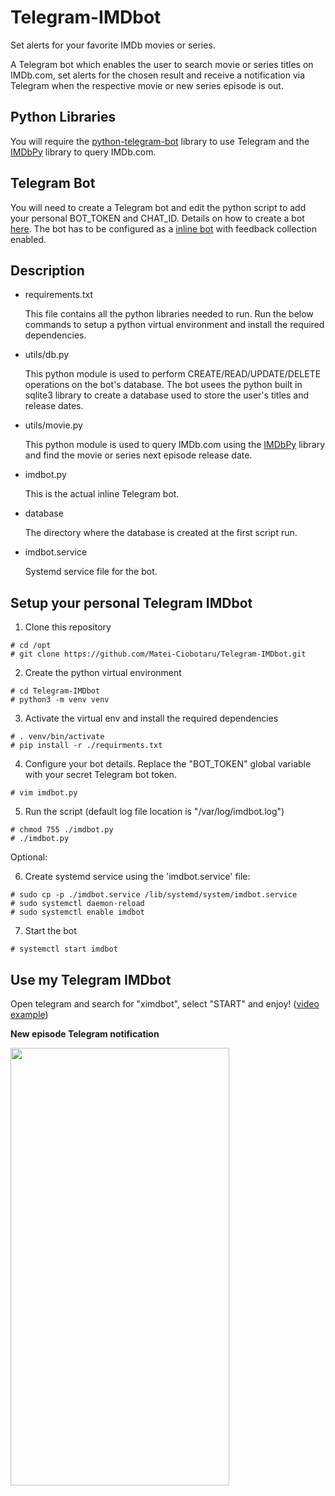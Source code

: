 # Telegram-IMDbot
Set alerts for your favorite IMDb movies or series.

A Telegram bot which enables the user to search movie or series titles on IMDb.com, set alerts for the chosen result and receive a notification via Telegram
when the respective movie or new series episode is out.

## Python Libraries

You will require the [python-telegram-bot](https://python-telegram-bot.org/) library to use Telegram and the [IMDbPy](https://pypi.org/project/IMDbPY/) library to query IMDb.com.

## Telegram Bot

 You will need to create a Telegram bot and edit the python script to add your personal BOT_TOKEN and CHAT_ID.
 Details on how to create a bot [here](https://core.telegram.org/bots#creating-a-new-bot).
 The bot has to be configured as a [inline bot](https://core.telegram.org/bots/inline) with feedback collection enabled.

## Description

* requirements.txt

  This file contains all the python libraries needed to run. Run the below commands to setup a python virtual environment and install the required dependencies.

* utils/db.py 

  This python module is used to perform CREATE/READ/UPDATE/DELETE operations on the bot's database.
  The bot usees the python built in sqlite3 library to create a database used to store the user's titles and release dates.

* utils/movie.py

  This python module is used to query IMDb.com using the [IMDbPy](https://pypi.org/project/IMDbPY/) library and find the movie or series next episode release date.

* imdbot.py

  This is the actual inline Telegram bot.

* database

  The directory where the database is created at the first script run.

* imdbot.service

  Systemd service file for the bot.

## Setup your personal Telegram IMDbot

  1. Clone this repository

    # cd /opt
	# git clone https://github.com/Matei-Ciobotaru/Telegram-IMDbot.git

  2. Create the python virtual environment

    # cd Telegram-IMDbot
    # python3 -m venv venv

  3. Activate the virtual env and install the required dependencies

    # . venv/bin/activate
    # pip install -r ./requirments.txt

  4. Configure your bot details. Replace the "BOT_TOKEN" global variable with your secret Telegram bot token.

    # vim imdbot.py

  5. Run the script (default log file location is "/var/log/imdbot.log")

    # chmod 755 ./imdbot.py
    # ./imdbot.py

  Optional:

  6. Create systemd service using the 'imdbot.service' file:

    # sudo cp -p ./imdbot.service /lib/systemd/system/imdbot.service
    # sudo systemctl daemon-reload
    # sudo systemctl enable imdbot

  7. Start the bot

    # systemctl start imdbot

## Use my Telegram IMDbot

   Open telegram and search for "ximdbot", select "START" and enjoy! ([video example](https://streamable.com/tls0aw))

**New episode Telegram notification**<br>

<img src="https://i.imgur.com/ff6Ineg.jpg" height="700" width="350">

